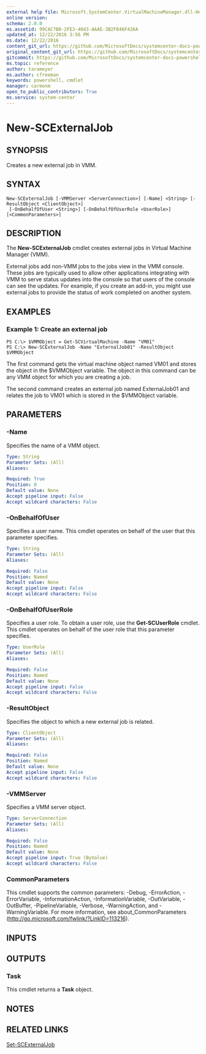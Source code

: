 ```yaml
---
external help file: Microsoft.SystemCenter.VirtualMachineManager.dll-Help.xml
online version: 
schema: 2.0.0
ms.assetid: 99CAC7B0-2FE3-4043-AAAE-3B2F846F426A
updated_at: 12/22/2016 3:56 PM
ms.date: 12/22/2016
content_git_url: https://github.com/MicrosoftDocs/systemcenter-docs-powershell/blob/live/systemcenter-cmdlets/SystemCenter2016/VirtualMachineManager/vlatest/New-SCExternalJob.md
original_content_git_url: https://github.com/MicrosoftDocs/systemcenter-docs-powershell/blob/live/systemcenter-cmdlets/SystemCenter2016/VirtualMachineManager/vlatest/New-SCExternalJob.md
gitcommit: https://github.com/MicrosoftDocs/systemcenter-docs-powershell/blob/96e5647587661652225fbdd2c797cd4d59d542bc/systemcenter-cmdlets/SystemCenter2016/VirtualMachineManager/vlatest/New-SCExternalJob.md
ms.topic: reference
author: tarameyer
ms.author: cfreeman
keywords: powershell, cmdlet
manager: carmonm
open_to_public_contributors: True
ms.service: system-center
---
```


# New-SCExternalJob

## SYNOPSIS
Creates a new external job in VMM.

## SYNTAX

```
New-SCExternalJob [-VMMServer <ServerConnection>] [-Name] <String> [-ResultObject <ClientObject>]
 [-OnBehalfOfUser <String>] [-OnBehalfOfUserRole <UserRole>] [<CommonParameters>]
```

## DESCRIPTION
The **New-SCExternalJob** cmdlet creates external jobs in Virtual Machine Manager (VMM).

External jobs add non-VMM jobs to the jobs view in the VMM console.
These jobs are typically used to allow other applications integrating with VMM to serve status updates into the console so that users of the console can see the updates.
For example, if you create an add-in, you might use external jobs to provide the status of work completed on another system.

## EXAMPLES

### Example 1: Create an external job
```
PS C:\> $VMMObject = Get-SCVirtualMachine -Name "VM01"
PS C:\> New-SCExternalJob -Name "ExternalJob01" -ResultObject $VMMObject
```

The first command gets the virtual machine object named VM01 and stores the object in the $VMMObject variable.
The object in this command can be any VMM object for which you are creating a job.

The second command creates an external job named ExternalJob01 and relates the job to VM01 which is stored in the $VMMObject variable.

## PARAMETERS

### -Name
Specifies the name of a VMM object.

```yaml
Type: String
Parameter Sets: (All)
Aliases: 

Required: True
Position: 0
Default value: None
Accept pipeline input: False
Accept wildcard characters: False
```

### -OnBehalfOfUser
Specifies a user name.
This cmdlet operates on behalf of the user that this parameter specifies.

```yaml
Type: String
Parameter Sets: (All)
Aliases: 

Required: False
Position: Named
Default value: None
Accept pipeline input: False
Accept wildcard characters: False
```

### -OnBehalfOfUserRole
Specifies a user role.
To obtain a user role, use the **Get-SCUserRole** cmdlet.
This cmdlet operates on behalf of the user role that this parameter specifies.

```yaml
Type: UserRole
Parameter Sets: (All)
Aliases: 

Required: False
Position: Named
Default value: None
Accept pipeline input: False
Accept wildcard characters: False
```

### -ResultObject
Specifies the object to which a new external job is related.

```yaml
Type: ClientObject
Parameter Sets: (All)
Aliases: 

Required: False
Position: Named
Default value: None
Accept pipeline input: False
Accept wildcard characters: False
```

### -VMMServer
Specifies a VMM server object.

```yaml
Type: ServerConnection
Parameter Sets: (All)
Aliases: 

Required: False
Position: Named
Default value: None
Accept pipeline input: True (ByValue)
Accept wildcard characters: False
```

### CommonParameters
This cmdlet supports the common parameters: -Debug, -ErrorAction, -ErrorVariable, -InformationAction, -InformationVariable, -OutVariable, -OutBuffer, -PipelineVariable, -Verbose, -WarningAction, and -WarningVariable. For more information, see about_CommonParameters (http://go.microsoft.com/fwlink/?LinkID=113216).

## INPUTS

## OUTPUTS

### Task
This cmdlet returns a **Task** object.

## NOTES

## RELATED LINKS

[Set-SCExternalJob](xref:SystemCenter2016/VirtualMachineManager/vlatest/Set-SCExternalJob.md)


